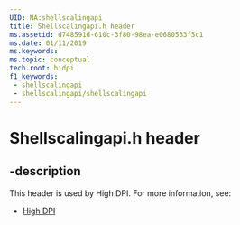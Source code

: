 ```yaml
---
UID: NA:shellscalingapi
title: Shellscalingapi.h header
ms.assetid: d748591d-610c-3f80-98ea-e0680533f5c1
ms.date: 01/11/2019
ms.keywords: 
ms.topic: conceptual
tech.root: hidpi
f1_keywords:
 - shellscalingapi
 - shellscalingapi/shellscalingapi
---
```


# Shellscalingapi.h header


## -description

This header is used by High DPI. For more information, see:

- [High DPI](../_hidpi/index.md)

